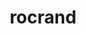 ---
title: "rocrand"
layout: cache
categories: [package, develop]
meta: {"compilers": ["gcc@11.4.0", "gcc@13.2.0"], "num_specs": 44, "num_specs_by_stack": {"e4s": 20, "hep": 13, "ml-linux-x86_64-rocm": 11, "root": 44}, "oss": ["ubuntu22.04", "ubuntu24.04"], "platforms": ["linux"], "stacks": ["e4s", "hep", "ml-linux-x86_64-rocm", "root"], "targets": ["x86_64_v3"], "versions": ["5.7.1", "6.1.2", "6.3.3"]}
spec_details: [{"compiler": "gcc@11.4.0", "hash": "43zw4474x7v3vbimtihsxdzuxglbsptb", "os": "ubuntu22.04", "platform": "linux", "size": "-", "stacks": ["hep", "root"], "target": "x86_64_v3", "variants": ["amdgpu_target:=auto", "~asan", "build_system=cmake", "build_type=Release", "generator=make", "~hiprand", "~ipo"], "versions": ["5.7.1"]}, {"compiler": "gcc@11.4.0", "hash": "5ho6ml442e22sto5noho7kriplglsrnx", "os": "ubuntu22.04", "platform": "linux", "size": "-", "stacks": ["e4s", "root"], "target": "x86_64_v3", "variants": ["amdgpu_target:=auto", "~asan", "build_system=cmake", "build_type=Release", "generator=make", "+hiprand", "~ipo"], "versions": ["6.3.3"]}, {"compiler": "gcc@11.4.0", "hash": "6a6ela4cba45ntm3gdejbtwdffntfapa", "os": "ubuntu22.04", "platform": "linux", "size": "-", "stacks": ["e4s", "root"], "target": "x86_64_v3", "variants": ["amdgpu_target:=auto", "~asan", "build_system=cmake", "build_type=Release", "generator=make", "+hiprand", "~ipo"], "versions": ["6.3.3"]}, {"compiler": "gcc@11.4.0", "hash": "6cnuz7dgaznomxelb7ieph2h6ben7yuo", "os": "ubuntu22.04", "platform": "linux", "size": "-", "stacks": ["e4s", "root"], "target": "x86_64_v3", "variants": ["amdgpu_target:=auto", "~asan", "build_system=cmake", "build_type=Release", "generator=make", "~hiprand", "~ipo"], "versions": ["6.3.3"]}, {"compiler": "gcc@11.4.0", "hash": "7f7g5n7lkmr7qv6srl5ip5i44pmfmxov", "os": "ubuntu22.04", "platform": "linux", "size": "-", "stacks": ["e4s", "root"], "target": "x86_64_v3", "variants": ["amdgpu_target:=auto", "~asan", "build_system=cmake", "build_type=Release", "generator=make", "+hiprand", "~ipo"], "versions": ["6.3.3"]}, {"compiler": "gcc@11.4.0", "hash": "bnjoa53eicpbvc7r5mm6noz67rzhvinb", "os": "ubuntu22.04", "platform": "linux", "size": "-", "stacks": ["hep", "root"], "target": "x86_64_v3", "variants": ["amdgpu_target:=auto", "~asan", "build_system=cmake", "build_type=Release", "generator=make", "~hiprand", "~ipo"], "versions": ["5.7.1"]}, {"compiler": "gcc@11.4.0", "hash": "c4m3p7kasyctvlzilikyjdt2rtxezc5b", "os": "ubuntu22.04", "platform": "linux", "size": "-", "stacks": ["hep", "root"], "target": "x86_64_v3", "variants": ["amdgpu_target:=auto", "~asan", "build_system=cmake", "build_type=Release", "generator=make", "~hiprand", "~ipo"], "versions": ["5.7.1"]}, {"compiler": "gcc@11.4.0", "hash": "dopatogrxd5r6gwqrj7c4vmbzkuwzyof", "os": "ubuntu22.04", "platform": "linux", "size": "-", "stacks": ["e4s", "root"], "target": "x86_64_v3", "variants": ["amdgpu_target:=auto", "~asan", "build_system=cmake", "build_type=Release", "generator=make", "~hiprand", "~ipo"], "versions": ["6.3.3"]}, {"compiler": "gcc@11.4.0", "hash": "dsek7kefajtn4iutbps2naxq56juc4rd", "os": "ubuntu22.04", "platform": "linux", "size": "-", "stacks": ["e4s", "root"], "target": "x86_64_v3", "variants": ["amdgpu_target:=auto", "~asan", "build_system=cmake", "build_type=Release", "generator=make", "~hiprand", "~ipo"], "versions": ["6.3.3"]}, {"compiler": "gcc@13.2.0", "hash": "fptlwh7wh4tzt4i6psaqtpyryw75w2fi", "os": "ubuntu24.04", "platform": "linux", "size": "-", "stacks": ["ml-linux-x86_64-rocm", "root"], "target": "x86_64_v3", "variants": ["amdgpu_target:=gfx90a", "~asan", "build_system=cmake", "build_type=Release", "generator=make", "~hiprand", "~ipo"], "versions": ["6.1.2"]}, {"compiler": "gcc@11.4.0", "hash": "fzx3dcw4e4mzx64xpnveurvlf3r6dhrv", "os": "ubuntu22.04", "platform": "linux", "size": "-", "stacks": ["e4s", "root"], "target": "x86_64_v3", "variants": ["amdgpu_target:=auto", "~asan", "build_system=cmake", "build_type=Release", "generator=make", "~hiprand", "~ipo"], "versions": ["6.3.3"]}, {"compiler": "gcc@11.4.0", "hash": "g5htxvezpmedg2p57vjutgufl6ync3di", "os": "ubuntu22.04", "platform": "linux", "size": "-", "stacks": ["e4s", "root"], "target": "x86_64_v3", "variants": ["amdgpu_target:=auto", "~asan", "build_system=cmake", "build_type=Release", "generator=make", "+hiprand", "~ipo"], "versions": ["6.3.3"]}, {"compiler": "gcc@11.4.0", "hash": "gbhneh4zlrie64j2tpon654hrjndrmrs", "os": "ubuntu22.04", "platform": "linux", "size": "-", "stacks": ["hep", "root"], "target": "x86_64_v3", "variants": ["amdgpu_target:=auto", "~asan", "build_system=cmake", "build_type=Release", "generator=make", "~hiprand", "~ipo"], "versions": ["5.7.1"]}, {"compiler": "gcc@13.2.0", "hash": "hrubyw54tmt2ei2ak4ylgkrzwx4tajao", "os": "ubuntu24.04", "platform": "linux", "size": "-", "stacks": ["ml-linux-x86_64-rocm", "root"], "target": "x86_64_v3", "variants": ["amdgpu_target:=gfx90a", "~asan", "build_system=cmake", "build_type=Release", "generator=make", "~hiprand", "~ipo"], "versions": ["6.1.2"]}, {"compiler": "gcc@11.4.0", "hash": "hzovclqpxz6aexhuahlwaapngcvfnqfn", "os": "ubuntu22.04", "platform": "linux", "size": "-", "stacks": ["hep", "root"], "target": "x86_64_v3", "variants": ["amdgpu_target:=auto", "~asan", "build_system=cmake", "build_type=Release", "generator=make", "~hiprand", "~ipo"], "versions": ["5.7.1"]}, {"compiler": "gcc@11.4.0", "hash": "i4332mo7uscsiukbteimjltbfwn34eh6", "os": "ubuntu22.04", "platform": "linux", "size": "-", "stacks": ["hep", "root"], "target": "x86_64_v3", "variants": ["amdgpu_target:=auto", "~asan", "build_system=cmake", "build_type=Release", "generator=make", "~hiprand", "~ipo"], "versions": ["5.7.1"]}, {"compiler": "gcc@13.2.0", "hash": "jwdnlo2es3dojzzcwr5krp24vnyvzpwz", "os": "ubuntu24.04", "platform": "linux", "size": "-", "stacks": ["ml-linux-x86_64-rocm", "root"], "target": "x86_64_v3", "variants": ["amdgpu_target:=gfx90a", "~asan", "build_system=cmake", "build_type=Release", "generator=make", "~hiprand", "~ipo"], "versions": ["6.1.2"]}, {"compiler": "gcc@13.2.0", "hash": "krsxtcd54icmxslvvulykcomwrmj55vl", "os": "ubuntu24.04", "platform": "linux", "size": "-", "stacks": ["ml-linux-x86_64-rocm", "root"], "target": "x86_64_v3", "variants": ["amdgpu_target:=gfx90a", "~asan", "build_system=cmake", "build_type=Release", "generator=make", "~hiprand", "~ipo"], "versions": ["6.1.2"]}, {"compiler": "gcc@11.4.0", "hash": "ldp3blzoqgjms4mwwcjhxw2psjivqhs5", "os": "ubuntu22.04", "platform": "linux", "size": "-", "stacks": ["e4s", "root"], "target": "x86_64_v3", "variants": ["amdgpu_target:=auto", "~asan", "build_system=cmake", "build_type=Release", "generator=make", "~hiprand", "~ipo"], "versions": ["6.3.3"]}, {"compiler": "gcc@11.4.0", "hash": "lwxsfq7km5ipg6klvubm7rfkpgbifxex", "os": "ubuntu22.04", "platform": "linux", "size": "-", "stacks": ["hep", "root"], "target": "x86_64_v3", "variants": ["amdgpu_target:=auto", "~asan", "build_system=cmake", "build_type=Release", "generator=make", "~hiprand", "~ipo"], "versions": ["5.7.1"]}, {"compiler": "gcc@11.4.0", "hash": "mewnyoroacvqspzmhosubbmsdj3jufai", "os": "ubuntu22.04", "platform": "linux", "size": "-", "stacks": ["e4s", "root"], "target": "x86_64_v3", "variants": ["amdgpu_target:=auto", "~asan", "build_system=cmake", "build_type=Release", "generator=make", "~hiprand", "~ipo"], "versions": ["6.3.3"]}, {"compiler": "gcc@11.4.0", "hash": "ml7xwjjcauah3kxlogcd4exyiq523obc", "os": "ubuntu22.04", "platform": "linux", "size": "-", "stacks": ["e4s", "root"], "target": "x86_64_v3", "variants": ["amdgpu_target:=auto", "~asan", "build_system=cmake", "build_type=Release", "generator=make", "+hiprand", "~ipo"], "versions": ["6.3.3"]}, {"compiler": "gcc@13.2.0", "hash": "n4e45df33suknghozn2mrnzxtxk4xvu4", "os": "ubuntu24.04", "platform": "linux", "size": "-", "stacks": ["ml-linux-x86_64-rocm", "root"], "target": "x86_64_v3", "variants": ["amdgpu_target:=gfx90a", "~asan", "build_system=cmake", "build_type=Release", "generator=make", "~hiprand", "~ipo"], "versions": ["6.1.2"]}, {"compiler": "gcc@11.4.0", "hash": "n77jdjvdjtsxcbdlatpuzbyywjqokmgm", "os": "ubuntu22.04", "platform": "linux", "size": "-", "stacks": ["e4s", "root"], "target": "x86_64_v3", "variants": ["amdgpu_target:=auto", "~asan", "build_system=cmake", "build_type=Release", "generator=make", "~hiprand", "~ipo"], "versions": ["6.3.3"]}, {"compiler": "gcc@13.2.0", "hash": "nbqocrsyaawkosw65upe6xqlkbyxsbi6", "os": "ubuntu24.04", "platform": "linux", "size": "-", "stacks": ["ml-linux-x86_64-rocm", "root"], "target": "x86_64_v3", "variants": ["amdgpu_target:=gfx90a", "~asan", "build_system=cmake", "build_type=Release", "generator=make", "~hiprand", "~ipo"], "versions": ["6.1.2"]}, {"compiler": "gcc@13.2.0", "hash": "nqapinvqsnbcsymf7cofyis6f4aeg2ph", "os": "ubuntu24.04", "platform": "linux", "size": "-", "stacks": ["ml-linux-x86_64-rocm", "root"], "target": "x86_64_v3", "variants": ["amdgpu_target:=gfx90a", "~asan", "build_system=cmake", "build_type=Release", "generator=make", "~hiprand", "~ipo"], "versions": ["6.1.2"]}, {"compiler": "gcc@13.2.0", "hash": "ocnfcnme4i46o7r4burnqyacfui5udb2", "os": "ubuntu24.04", "platform": "linux", "size": "-", "stacks": ["ml-linux-x86_64-rocm", "root"], "target": "x86_64_v3", "variants": ["amdgpu_target:=gfx90a", "~asan", "build_system=cmake", "build_type=Release", "generator=make", "~hiprand", "~ipo"], "versions": ["6.1.2"]}, {"compiler": "gcc@11.4.0", "hash": "odxdsphhmbg6leho4lknksxr3uckhbkh", "os": "ubuntu22.04", "platform": "linux", "size": "-", "stacks": ["hep", "root"], "target": "x86_64_v3", "variants": ["amdgpu_target:=auto", "~asan", "build_system=cmake", "build_type=Release", "generator=make", "~hiprand", "~ipo"], "versions": ["5.7.1"]}, {"compiler": "gcc@11.4.0", "hash": "ox6itm2wu4lwtybtpbw6l3fihdztfdns", "os": "ubuntu22.04", "platform": "linux", "size": "-", "stacks": ["hep", "root"], "target": "x86_64_v3", "variants": ["amdgpu_target:=auto", "~asan", "build_system=cmake", "build_type=Release", "generator=make", "~hiprand", "~ipo"], "versions": ["5.7.1"]}, {"compiler": "gcc@13.2.0", "hash": "ozizxh52d56rqxtszpkpp27ovnrvko2w", "os": "ubuntu24.04", "platform": "linux", "size": "-", "stacks": ["ml-linux-x86_64-rocm", "root"], "target": "x86_64_v3", "variants": ["amdgpu_target:=gfx90a", "~asan", "build_system=cmake", "build_type=Release", "generator=make", "~hiprand", "~ipo"], "versions": ["6.1.2"]}, {"compiler": "gcc@11.4.0", "hash": "p3yfer2avewmw47xn3lg6whsr36ixbkw", "os": "ubuntu22.04", "platform": "linux", "size": "-", "stacks": ["e4s", "root"], "target": "x86_64_v3", "variants": ["amdgpu_target:=auto", "~asan", "build_system=cmake", "build_type=Release", "generator=make", "+hiprand", "~ipo"], "versions": ["6.3.3"]}, {"compiler": "gcc@11.4.0", "hash": "p7eylbqulf6vy535apvrzyjdj7zyh25z", "os": "ubuntu22.04", "platform": "linux", "size": "-", "stacks": ["e4s", "root"], "target": "x86_64_v3", "variants": ["amdgpu_target:=auto", "~asan", "build_system=cmake", "build_type=Release", "generator=make", "+hiprand", "~ipo"], "versions": ["6.3.3"]}, {"compiler": "gcc@11.4.0", "hash": "pyplmnxtwbzzq7rkdv7s4vx3v774tx3e", "os": "ubuntu22.04", "platform": "linux", "size": "-", "stacks": ["e4s", "root"], "target": "x86_64_v3", "variants": ["amdgpu_target:=auto", "~asan", "build_system=cmake", "build_type=Release", "generator=make", "~hiprand", "~ipo"], "versions": ["6.3.3"]}, {"compiler": "gcc@13.2.0", "hash": "pzq3i5blr6tv2ffdfkffllcxrxiybqwj", "os": "ubuntu24.04", "platform": "linux", "size": "-", "stacks": ["ml-linux-x86_64-rocm", "root"], "target": "x86_64_v3", "variants": ["amdgpu_target:=gfx90a", "~asan", "build_system=cmake", "build_type=Release", "generator=make", "~hiprand", "~ipo"], "versions": ["6.1.2"]}, {"compiler": "gcc@13.2.0", "hash": "q2l2xko5avx2osp6vupdoon6wikbqujj", "os": "ubuntu24.04", "platform": "linux", "size": "-", "stacks": ["ml-linux-x86_64-rocm", "root"], "target": "x86_64_v3", "variants": ["amdgpu_target:=gfx90a", "~asan", "build_system=cmake", "build_type=Release", "generator=make", "~hiprand", "~ipo"], "versions": ["6.1.2"]}, {"compiler": "gcc@11.4.0", "hash": "r2rsirfb6p2u7ps3nfkamkyoetnxifls", "os": "ubuntu22.04", "platform": "linux", "size": "-", "stacks": ["e4s", "root"], "target": "x86_64_v3", "variants": ["amdgpu_target:=auto", "~asan", "build_system=cmake", "build_type=Release", "generator=make", "+hiprand", "~ipo"], "versions": ["6.3.3"]}, {"compiler": "gcc@11.4.0", "hash": "rphyehkuj5ka2bxki3lnzpxkgeiwkvca", "os": "ubuntu22.04", "platform": "linux", "size": "-", "stacks": ["hep", "root"], "target": "x86_64_v3", "variants": ["amdgpu_target:=auto", "~asan", "build_system=cmake", "build_type=Release", "generator=make", "~hiprand", "~ipo"], "versions": ["5.7.1"]}, {"compiler": "gcc@11.4.0", "hash": "rql6evmjsqdhivutdufmo7ulxr445dcc", "os": "ubuntu22.04", "platform": "linux", "size": "-", "stacks": ["e4s", "root"], "target": "x86_64_v3", "variants": ["amdgpu_target:=auto", "~asan", "build_system=cmake", "build_type=Release", "generator=make", "+hiprand", "~ipo"], "versions": ["6.3.3"]}, {"compiler": "gcc@11.4.0", "hash": "slveowqtq3lpxnzgsoetniuoqhaaqdgr", "os": "ubuntu22.04", "platform": "linux", "size": "-", "stacks": ["hep", "root"], "target": "x86_64_v3", "variants": ["amdgpu_target:=auto", "~asan", "build_system=cmake", "build_type=Release", "generator=make", "~hiprand", "~ipo"], "versions": ["5.7.1"]}, {"compiler": "gcc@11.4.0", "hash": "v5spsi4sbody2x3ejl3tg4fdzpf6jdiw", "os": "ubuntu22.04", "platform": "linux", "size": "-", "stacks": ["e4s", "root"], "target": "x86_64_v3", "variants": ["amdgpu_target:=auto", "~asan", "build_system=cmake", "build_type=Release", "generator=make", "+hiprand", "~ipo"], "versions": ["6.3.3"]}, {"compiler": "gcc@11.4.0", "hash": "voi4k3ockqmwlhid5lksxgkynm6vsssb", "os": "ubuntu22.04", "platform": "linux", "size": "-", "stacks": ["hep", "root"], "target": "x86_64_v3", "variants": ["amdgpu_target:=auto", "~asan", "build_system=cmake", "build_type=Release", "generator=make", "~hiprand", "~ipo"], "versions": ["5.7.1"]}, {"compiler": "gcc@11.4.0", "hash": "xkojb72xlu5r3myshcn2tlgg23ykpges", "os": "ubuntu22.04", "platform": "linux", "size": "-", "stacks": ["e4s", "root"], "target": "x86_64_v3", "variants": ["amdgpu_target:=auto", "~asan", "build_system=cmake", "build_type=Release", "generator=make", "~hiprand", "~ipo"], "versions": ["6.3.3"]}, {"compiler": "gcc@11.4.0", "hash": "xnwm7tvw7fxfe3vij7n32fsb5mh4u6tz", "os": "ubuntu22.04", "platform": "linux", "size": "-", "stacks": ["e4s", "root"], "target": "x86_64_v3", "variants": ["amdgpu_target:=auto", "~asan", "build_system=cmake", "build_type=Release", "generator=make", "~hiprand", "~ipo"], "versions": ["6.3.3"]}, {"compiler": "gcc@11.4.0", "hash": "yp63iw2hvusjgt5oyykwi6lp63bf7j5c", "os": "ubuntu22.04", "platform": "linux", "size": "-", "stacks": ["hep", "root"], "target": "x86_64_v3", "variants": ["amdgpu_target:=auto", "~asan", "build_system=cmake", "build_type=Release", "generator=make", "~hiprand", "~ipo"], "versions": ["5.7.1"]}]
---